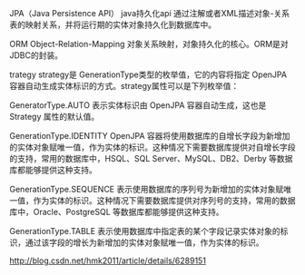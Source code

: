 JPA（Java Persistence API） java持久化api
通过注解或者XML描述对象-关系表的映射关系，并将运行期的实体对象持久化到数据库中。

ORM Object-Relation-Mapping 对象关系映射，对象持久化的核心。ORM是对JDBC的封装。


trategy
strategy是 GenerationType类型的枚举值，它的内容将指定 OpenJPA 容器自动生成实体标识的方式。strategy属性可以是下列枚举值：

GeneratorType.AUTO
表示实体标识由 OpenJPA 容器自动生成，这也是 Strategy 属性的默认值。

GenerationType.IDENTITY
OpenJPA 容器将使用数据库的自增长字段为新增加的实体对象赋唯一值，作为实体的标识。这种情况下需要数据库提供对自增长字段的支持，常用的数据库中，HSQL、SQL Server、MySQL、DB2、Derby 等数据库都能够提供这种支持。

GenerationType.SEQUENCE
表示使用数据库的序列号为新增加的实体对象赋唯一值，作为实体的标识。这种情况下需要数据库提供对序列号的支持，常用的数据库中，Oracle、PostgreSQL 等数据库都能够提供这种支持。

GenerationType.TABLE
表示使用数据库中指定表的某个字段记录实体对象的标识，通过该字段的增长为新增加的实体对象赋唯一值，作为实体的标识。


http://blog.csdn.net/hmk2011/article/details/6289151